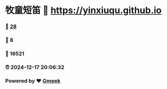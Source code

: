 # 牧童短笛 :link: https://yinxiuqu.github.io 
### :page_facing_up: [28](https://yinxiuqu.github.io/tag.html) 
### :speech_balloon: 8 
### :hibiscus: 16521 
### :alarm_clock: 2024-12-17 20:06:32 
### Powered by :heart: [Gmeek](https://github.com/Meekdai/Gmeek)
